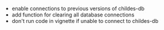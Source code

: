 - enable connections to previous versions of childes-db
- add function for clearing all database connections
- don't run code in vignette if unable to connect to childes-db

